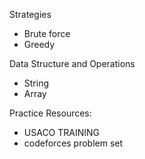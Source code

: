 Strategies

- Brute force
- Greedy

Data Structure and Operations

- String
- Array

Practice Resources:

- USACO TRAINING
- codeforces problem set
